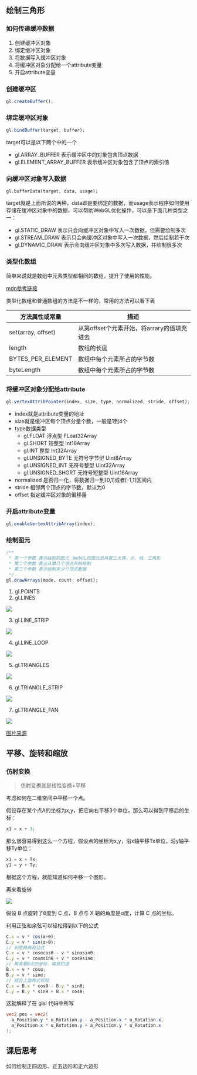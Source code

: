 ## 绘制三角形

### 如何传递缓冲数据

1. 创建缓冲区对象
2. 绑定缓冲区对象
3. 将数据写入缓冲区对象
4. 将缓冲区对象分配给一个attribute变量
5. 开启attribute变量

### 创建缓冲区

```js
gl.createBuffer();
```

### 绑定缓冲区对象

```js
gl.bindBuffer(target, buffer);
```
target可以是以下两个中的一个
- gl.ARRAY_BUFFER 表示缓冲区中的对象包含顶点数据
- gl.ELEMENT_ARRAY_BUFFER 表示缓冲区对象包含了顶点的索引值

### 向缓冲区对象写入数据

```gl
gl.bufferData(target, data, usage);
```

target就是上面所说的两种，data即是要绑定的数据，而usage表示程序如何使用存储在缓冲区对象中的数据，可以帮助WebGL优化操作，可以是下面几种类型之一：

- gl.STATIC_DRAW 表示只会向缓冲区对象中写入一次数据，但需要绘制多次
- gl.STREAM_DRAW 表示只会向缓冲区对象中写入一次数据，然后绘制若干次
- gl.DYNAMIC_DRAW 表示会向缓冲区对象中多次写入数据，并绘制很多次

### 类型化数组

简单来说就是数组中元素类型都相同的数组，提升了使用的性能。

[mdn参考链接](https://developer.mozilla.org/zh-CN/docs/Web/JavaScript/Typed_arrays)

类型化数组和普通数组的方法是不一样的，常用的方法可以看下表

方法属性或常量|描述|
|-|-|
|set(array, offset)|从第offset个元素开始，将arrary的值填充进去|
|length|数组的长度|
|BYTES_PER_ELEMENT|数组中每个元素所占的字节数|
|byteLength|数组中每个元素所占的字节数|总共使用的字节数

### 将缓冲区对象分配给attribute

```js
gl.vertexAttribPointer(index, size, type, normalized, stride, offset);
```

- index就是attribute变量的地址
- size就是缓冲区每个顶点分量个数，一般是1到4个
- type数据类型
  - gl.FLOAT 浮点型 FLoat32Array
  - gl.SHORT 短整型 Int16Array
  - gl.INT 整型 Int32Array
  - gl.UNSIGNED_BYTE 无符号字节型 Uint8Array
  - gl.UNSIGNED_INT 无符号整型 Uint32Array
  - gl.UNSIGNED_SHORT 无符号短整型  Uint16Array
- normalized 是否归一化，将数据归一到[0,1]或者[-1,1]区间内
- stride 相邻两个顶点的字节数，默认为0
- offset 指定缓冲区对象的偏移量

### 开启attribute变量

```js
gl.enableVertexAttribArray(index);
```

### 绘制图元

```js
/**
 * 第一个参数 表示绘制的图元，WebGL的图元总共就三大类，点、线、三角形
 * 第二个参数 表示从第几个顶点开始绘制
 * 第三个参数 表示绘制多少个顶点数据 
 */
gl.drawArrays(mode, count, offset);
```

1. gl.POINTS
2. gl.LINES

![](../assets/gl-lines.svg)

3. gl.LINE_STRIP

![](../assets/gl-line-strip.svg)

4. gl.LINE_LOOP

![](../assets/gl-line-loop.svg)

5. gl.TRIANGLES

![](../assets/gl-triangles.svg)

6. gl.TRIANGLE_STRIP

![](../assets/gl-triangle-strip.svg)

7. gl.TRIANGLE_FAN

![](../assets/gl-triangle-fan.svg)

[图片来源](https://webglfundamentals.org/webgl/lessons/zh_cn/webgl-points-lines-triangles.html)

## 平移、旋转和缩放

### 仿射变换

> 仿射变换就是线性变换+平移

考虑如何在二维空间中平移一个点。

假设存在某个点A的坐标为x,y，把它向右平移3个单位，那么可以得到平移后的坐标：

```js
x1 = x + 3;
```

那么很容易得到这么一个方程，假设点的坐标为x,y，沿x轴平移Tx单位，沿y轴平移Ty单位：

```js
x1 = x + Tx;
y1 = y + Ty;
```

根据这个方程，就能知道如何平移一个图形。

再来看旋转

![](https://p3-juejin.byteimg.com/tos-cn-i-k3u1fbpfcp/d39c303ede934dfe922f6c467f47bff9~tplv-k3u1fbpfcp-watermark.image)

假设 B 点旋转了θ度到 C 点，B 点与 X 轴的角度是α度，计算 C 点的坐标。

利用正弦和余弦可以轻松得到以下的公式

```js
C.x = v * cos(α+θ);
C.y = v * sin(α+θ);
// 利用两角和公式
C.x = v * cosαcosθ - v * sinαsinθ;
C.y = v * cosαsinθ + v * cosθsinα;
// 再来看B点的坐标，容易知道
B.x = v * cosα;
B.y = v * sinα;
// 结合上面两式可知
C.x = B.x * cosθ - B.y * sinθ;
C.y = B.y * sinθ + B.x * cosθ;
```

这就解释了在 glsl 代码中所写

```glsl
vec2 pos = vec2(
  a_Position.y * u_Rotation.y - a_Position.x * u_Rotation.x,
  a_Position.x * u_Rotation.y + a_Position.y * u_Rotation.x
);
```

## 课后思考

如何绘制正四边形、正五边形和正六边形
